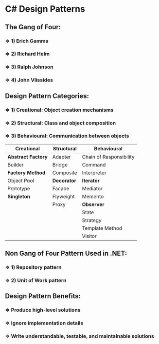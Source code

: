 # C# Design Patterns

## The Gang of Four:
### => 1) Erich Gamma
### => 2) Richard Helm
### => 3) Ralph Johnson
### => 4) John Vlissides

## Design Pattern Categories:
### => 1) Creational: Object creation mechanisms
### => 2) Structural: Class and object composition
### => 3) Behavioural: Communication between objects

| Creational | Structural | Behavioural |
|------------|------------|-------------|
| **Abstract Factory**  | Adapter | Chain of Responsibility |
| Builder | Bridge | Command |
| **Factory Method** | Composite | Interpreter |
| Object Pool | **Decorator** | **Iterator** |
| Prototype | Facade | Mediator |
| **Singleton** | Flyweight | Memento |
|| Proxy | **Observer** |
||| State |
||| Strategy |
||| Template Method |
||| Visitor |

## Non Gang of Four Pattern Used in .NET:
### => 1) Repository pattern
### => 2) Unit of Work pattern

## Design Pattern Benefits:
### => Produce high-level solutions
### => Ignore implementation details
### => Write understandable, testable, and maintainable solutions



